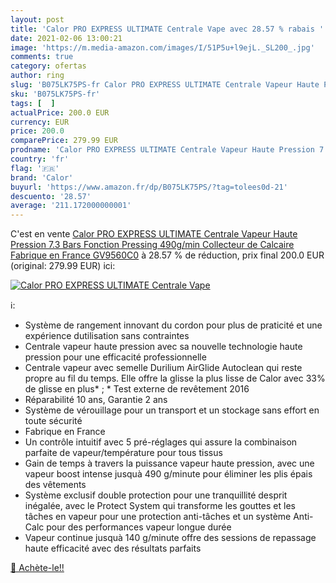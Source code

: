 ```yaml
---
layout: post
title: 'Calor PRO EXPRESS ULTIMATE Centrale Vape avec 28.57 % rabais '
date: 2021-02-06 13:00:21
image: 'https://m.media-amazon.com/images/I/51P5u+l9ejL._SL200_.jpg'
comments: true
category: ofertas
author: ring
slug: 'B075LK75PS-fr Calor PRO EXPRESS ULTIMATE Centrale Vapeur Haute Pression...'
sku: 'B075LK75PS-fr'
tags: [  ]
actualPrice: 200.0 EUR
currency: EUR
price: 200.0
comparePrice: 279.99 EUR
prodname: 'Calor PRO EXPRESS ULTIMATE Centrale Vapeur Haute Pression 7.3 Bars Fonction Pressing 490g/min Collecteur de Calcaire Fabrique en France GV9560C0'
country: 'fr'
flag: '🇫🇷'
brand: 'Calor'
buyurl: 'https://www.amazon.fr/dp/B075LK75PS/?tag=tolees0d-21'
descuento: '28.57'
average: '211.172000000001'
---
```


C'est en vente [Calor PRO EXPRESS ULTIMATE Centrale Vapeur Haute Pression 7.3 Bars Fonction Pressing 490g/min Collecteur de Calcaire Fabrique en France GV9560C0](https://www.amazon.fr/dp/B075LK75PS/?tag=tolees0d-21)  à  28.57 % de réduction, prix final  200.0 EUR (original: 279.99 EUR) ici:

[![Calor PRO EXPRESS ULTIMATE Centrale Vape](https://m.media-amazon.com/images/I/51P5u+l9ejL._SL200_.jpg)](https://www.amazon.fr/dp/B075LK75PS/?tag=tolees0d-21)

ℹ️:

- Système de rangement innovant du cordon pour plus de praticité et une expérience dutilisation sans contraintes
- Centrale vapeur haute pression avec sa nouvelle technologie haute pression pour une efficacité professionnelle
- Centrale vapeur avec semelle Durilium AirGlide Autoclean qui reste propre au fil du temps. Elle offre la glisse la plus lisse de Calor avec 33% de glisse en plus* ; * Test externe de revêtement 2016
- Réparabilité 10 ans, Garantie 2 ans
- Système de vérouillage pour un transport et un stockage sans effort en toute sécurité
- Fabrique en France
- Un contrôle intuitif avec 5 pré-réglages qui assure la combinaison parfaite de vapeur/température pour tous tissus
- Gain de temps à travers la puissance vapeur haute pression, avec une vapeur boost intense jusquà 490 g/minute pour éliminer les plis épais des vêtements
- Système exclusif double protection pour une tranquillité desprit inégalée, avec le Protect System qui transforme les gouttes et les tâches en vapeur pour une protection anti-tâches et un système Anti-Calc pour des performances vapeur longue durée
- Vapeur continue jusquà 140 g/minute offre des sessions de repassage haute efficacité avec des résultats parfaits

[🛒 Achète-le!!](https://www.amazon.fr/dp/B075LK75PS/?tag=tolees0d-21)
